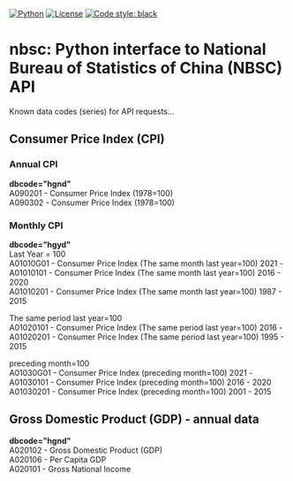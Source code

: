 [![Python](https://img.shields.io/badge/python-v3-brightgreen.svg)](https://www.python.org/)
[![License](https://img.shields.io/badge/License-GPLv3-blue.svg)](https://opensource.org/licenses/GPL-3.0)
[![Code style: black](https://img.shields.io/badge/code%20style-black-000000.svg)](https://github.com/psf/black)

# nbsc: Python interface to National Bureau of Statistics of China (NBSC) API
Known data codes (series) for API requests...

## Consumer Price Index (CPI)
### Annual CPI
**dbcode="hgnd"**  
A090201 - Consumer Price Index (1978=100)  
A090302 - Consumer Price Index (1978=100)  

### Monthly CPI
**dbcode="hgyd"**  
Last Year = 100  
A01010G01 - Consumer Price Index (The same month last year=100) 2021 -  
A01010101 - Consumer Price Index (The same month last year=100) 2016 - 2020  
A01010201 - Consumer Price Index (The same month last year=100) 1987 - 2015 
 
The same period last year=100  
A01020101 - Consumer Price Index (The same period last year=100) 2016 -  
A01020201 - Consumer Price Index (The same period last year=100) 1995 - 2015

preceding month=100  
A01030G01 - Consumer Price Index (preceding month=100) 2021 -  
A01030101 - Consumer Price Index (preceding month=100) 2016 - 2020  
A01030201 - Consumer Price Index (preceding month=100) 2001 - 2015

## Gross Domestic Product (GDP) - annual data
**dbcode="hgnd"**  
A020102 - Gross Domestic Product (GDP)  
A020106 - Per Capita GDP  
A020101 - Gross National Income  



